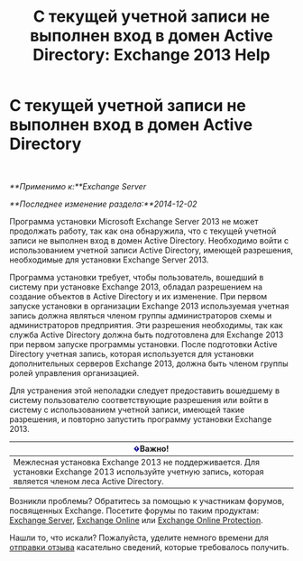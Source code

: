 ﻿---
title: 'С текущей учетной записи не выполнен вход в домен Active Directory: Exchange 2013 Help'
TOCTitle: С текущей учетной записи не выполнен вход в домен Active Directory
ms:assetid: 0e229d10-605a-420f-bf8b-58a7fcb5b259
ms:mtpsurl: https://technet.microsoft.com/ru-ru/library/ms.exch.setupreadiness.loggedontodomain(v=EXCHG.150)
ms:contentKeyID: 50487412
ms.date: 04/30/2018
mtps_version: v=EXCHG.150
ms.translationtype: HT
---

# С текущей учетной записи не выполнен вход в домен Active Directory

 

_**Применимо к:**Exchange Server_

_**Последнее изменение раздела:**2014-12-02_

Программа установки Microsoft Exchange Server 2013 не может продолжать работу, так как она обнаружила, что с текущей учетной записи не выполнен вход в домен Active Directory. Необходимо войти с использованием учетной записи Active Directory, имеющей разрешения, необходимые для установки Exchange Server 2013.

Программа установки требует, чтобы пользователь, вошедший в систему при установке Exchange 2013, обладал разрешением на создание объектов в Active Directory и их изменение. При первом запуске установки в организации Exchange 2013 используемая учетная запись должна являться членом группы администраторов схемы и администраторов предприятия. Эти разрешения необходимы, так как служба Active Directory должна быть подготовлена для Exchange 2013 при первом запуске программы установки. После подготовки Active Directory учетная запись, которая используется для установки дополнительных серверов Exchange 2013, должна быть членом группы ролей управления организацией.

Для устранения этой неполадки следует предоставить вошедшему в систему пользователю соответствующие разрешения или войти в систему с использованием учетной записи, имеющей такие разрешения, и повторно запустить программу установки Exchange 2013.

<table>
<thead>
<tr class="header">
<th><img src="images/Dd876857.important(EXCHG.150).gif" title="Важно" alt="Важно" />Важно!</th>
</tr>
</thead>
<tbody>
<tr class="odd">
<td>Межлесная установка Exchange 2013 не поддерживается. Для установки Exchange 2013 используйте учетную запись, которая является членом леса Active Directory.</td>
</tr>
</tbody>
</table>


Возникли проблемы? Обратитесь за помощью к участникам форумов, посвященных Exchange. Посетите форумы по таким продуктам: [Exchange Server](https://go.microsoft.com/fwlink/p/?linkid=60612), [Exchange Online](https://go.microsoft.com/fwlink/p/?linkid=267542) или [Exchange Online Protection](https://go.microsoft.com/fwlink/p/?linkid=285351).

Нашли то, что искали? Пожалуйста, уделите немного времени для [отправки отзыва](mailto:exsetuphelpfeedback@microsoft.com?subject=exchange%202013%20setup%20help%20feedbac) касательно сведений, которые требовалось получить.

